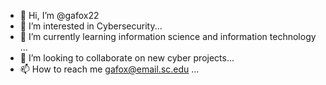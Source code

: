 - 👋 Hi, I’m @gafox22
- 👀 I’m interested in Cybersecurity...
- 🌱 I’m currently learning information science and information technology ...
- 💞️ I’m looking to collaborate on new cyber projects...
- 📫 How to reach me gafox@email.sc.edu ...

<!---
gafox22/gafox22 is a ✨ special ✨ repository because its `README.md` (this file) appears on your GitHub profile.
You can click the Preview link to take a look at your changes.
--->
